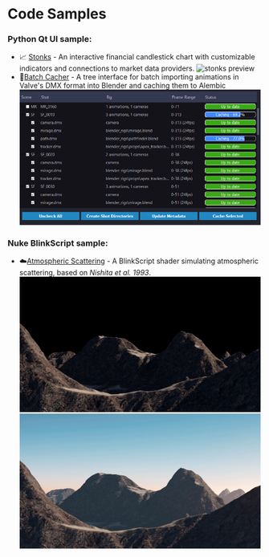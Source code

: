 # Code Samples

### Python Qt UI sample:

- 📈 [Stonks](https://github.com/Almie/code-samples/tree/main/qt_python_example/stonks) - An interactive financial candlestick chart with customizable indicators and connections to market data providers.
![stonks preview](https://raw.githubusercontent.com/Almie/code-samples/refs/heads/main/qt_python_example/stonks_preview.gif)
- 📁[Batch Cacher](https://github.com/Almie/code-samples/tree/main/qt_python_example/batchcacher) - A tree interface for batch importing animations in Valve's DMX format into Blender and caching them to Alembic
![batchcacher_preview](https://github.com/Almie/code-samples/blob/main/qt_python_example/batchcacher_preview.gif?raw=true)

### Nuke BlinkScript sample:

- ☁️[Atmospheric Scattering](https://github.com/Almie/code-samples/tree/main/nuke_blinkscript_example/atmospheric_scattering) - A BlinkScript shader simulating atmospheric scattering, based on *Nishita et al. 1993*.
![atmospheric_scattering_preview1](https://github.com/Almie/code-samples/blob/main/nuke_blinkscript_example/atmospheric_scattering_preview01.gif?raw=true) 
![atmospheric_scattering_preview2](https://github.com/Almie/code-samples/blob/main/nuke_blinkscript_example/atmospheric_scattering_preview02.gif?raw=true)
